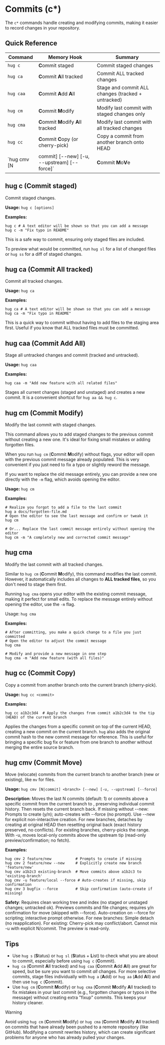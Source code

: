 # Commits (c*)

The `c*` commands handle creating and modifying commits, making it easier to record changes in your repository.

## Quick Reference

| Command   | Memory Hook                           | Summary                                            |
|-----------|---------------------------------------|----------------------------------------------------|
| `hug c`   | **C**ommit staged                     | Commit staged changes                              |
| `hug ca`  | **C**ommit **A**ll tracked            | Commit ALL tracked changes                         |
| `hug caa` | **C**ommit **A**dd **A**ll            | Stage and commit ALL changes (tracked + untracked) |
| `hug cm`  | **C**ommit **M**odify                 | Modify last commit with staged changes only        |
| `hug cma` | **C**ommit **M**odify **A**ll tracked | Modify last commit with all tracked changes        |
| `hug cc`  | **C**ommit **C**opy (or cherry-pick)  | Copy a commit from another branch onto HEAD        |
| `hug cmv [N|commit] <branch> [--new] [-u, --upstream] [--force]` | **C**ommit **M**o**V**e | Move commits to another branch (like mv for files) |

## hug c (Commit staged)

Commit staged changes.

**Usage:** `hug c [options]`

**Examples:**
```shell
hug c # A text editor will be shown so that you can add a message
hug c -m "Fix typo in README"
```

This is a safe way to commit, ensuring only staged files are included.

To preview what would be committed, run `hug sl` for a list of changed files or `hug ss` for a diff of staged changes.

## hug ca (Commit All tracked)

Commit all tracked changes.

**Usage:** `hug ca`

**Examples:**
```shell
hug ca # A text editor will be shown so that you can add a message
hug ca -m "Fix typo in README"
```

This is a quick way to commit without having to add files to the staging area first.
Useful if you know that ALL tracked files must be committed.

## hug caa (Commit Add All)

Stage all untracked changes and commit (tracked and untracked).

**Usage:** `hug caa`

**Examples:**
```shell
hug caa -m "Add new feature with all related files"
```

Stages all current changes (staged and unstaged) and creates a new commit.
It is a convenient shortcut for `hug aa && hug c`.

## hug cm (Commit Modify)

Modify the last commit with staged changes.

This command allows you to add staged changes to the previous commit without creating a new one. It's ideal for fixing small mistakes or adding forgotten files.

When you run `hug cm` (**C**ommit **M**odify) without flags, your editor will open with the previous commit message already populated. This is very convenient if you just need to fix a typo or slightly reword the message.

If you want to replace the old message entirely, you can provide a new one directly with the `-m` flag, which avoids opening the editor.

**Usage:** `hug cm`

**Examples:**
```shell
# Realize you forgot to add a file to the last commit
hug a docs/forgotten-file.md
# Open the editor to see the last message and confirm or tweak it
hug cm

# Or... Replace the last commit message entirely without opening the editor
hug cm -m "A completely new and corrected commit message"
```

## hug cma

Modify the last commit with all tracked changes.

Similar to `hug cm` (**C**ommit **M**odify), this command modifies the last commit.
However, it automatically includes all changes to **ALL tracked files**, so you don't need to stage them first.

Running `hug cma` opens your editor with the existing commit message, making it perfect for small edits. To replace the message entirely without opening the editor, use the `-m` flag.

Usage: `hug cma`

**Examples:**
```shell
# After committing, you make a quick change to a file you just committed
# Open the editor to adjust the commit message
hug cma

# Modify and provide a new message in one step
hug cma -m "Add new feature (with all files)"
```

## hug cc (Commit Copy)

Copy a commit from another branch onto the current branch (cherry-pick).

**Usage:** `hug cc <commit>`

**Examples:**
```shell
hug cc a1b2c3d4  # Apply the changes from commit a1b2c3d4 to the tip (HEAD) of the current branch
```

Applies the changes from a specific commit on top of the current HEAD, creating a new commit on the current branch. `hug` also adds the original commit hash to the new commit message for reference. This is useful for bringing a specific bug fix or feature from one branch to another without merging the entire source branch.

## hug cmv (Commit Move)

Move (relocate) commits from the current branch to another branch (new or existing), like `mv` for files.

**Usage:** `hug cmv [N|commit] <branch> [--new] [-u, --upstream] [--force]`

**Description**: Moves the last N commits (default: 1) or commits above a specific commit from the current branch to <branch>, preserving individual commit history. Then resets the current branch back. If <branch> missing without --new: Prompts to create (y/n); auto-creates with --force (no prompt). Use --new for explicit non-interactive creation. For new branches, detaches by creating at original HEAD then resetting original back (exact history preserved, no conflicts). For existing branches, cherry-picks the range. With -u, moves local-only commits above the upstream tip (read-only preview/confirmation; no fetch).

**Examples:**
```shell
hug cmv 2 feature/new           # Prompts to create if missing
hug cmv 2 feature/new --new     # Explicitly create new branch 'feature/new'
hug cmv a1b2c3 existing-branch  # Move commits above a1b2c3 to 'existing-branch'
hug cmv -u feature/local --force # Auto-creates if missing, skip confirmation
hug cmv 3 bugfix --force        # Skip confirmation (auto-create if missing)
```

**Safety**: Requires clean working tree and index (no staged or unstaged changes; untracked ok). Previews commits and file changes; requires y/n confirmation for move (skipped with --force). Auto-creation on --force for scripting; interactive prompt otherwise. For new branches: Simple detach (no reapplication). For existing: Cherry-pick may conflict/abort. Cannot mix -u with explicit N/commit. The preview is read-only.

## Tips
- Use `hug s` (**S**tatus) or `hug sl` (**S**tatus + **L**ist) to check what you are about to commit, especially before using `hug c` (**C**ommit).
- `hug ca` (**C**ommit **A**ll tracked) and `hug caa` (**C**ommit **A**dd **A**ll) are great for speed, but be sure you want to commit *all* changes. For more selective commits, stage files individually with `hug a` (**A**dd) or `hug aa` (**A**dd **A**ll) and then use `hug c` (**C**ommit).
- Use `hug cm` (**C**ommit **M**odify) or `hug cma` (**C**ommit **M**odify **A**ll tracked) to fix mistakes in your last commit (e.g., forgotten changes or typos in the message) without creating extra "fixup" commits. This keeps your history cleaner.

> [!WARNING]
> Avoid using `hug cm` (**C**ommit **M**odify) or `hug cma` (**C**ommit **M**odify **A**ll tracked) on commits that have already been pushed to a remote repository (like GitHub).
> Modifying a commit rewrites history, which can create significant problems for anyone who has already pulled your changes.
